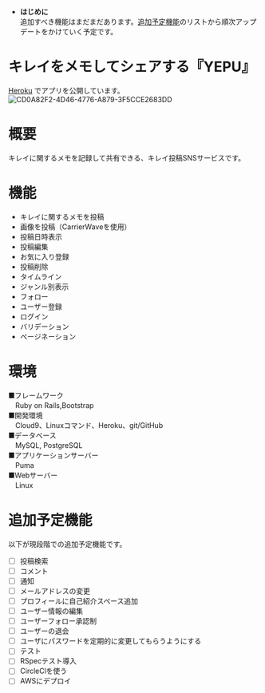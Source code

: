 * **はじめに**  
追加すべき機能はまだまだあります。[追加予定機能](#追加予定機能)のリストから順次アップデートをかけていく予定です。
# キレイをメモしてシェアする『YEPU』
[Heroku](https://yepu-0126.herokuapp.com/) でアプリを公開しています。  
![CD0A82F2-4D46-4776-A879-3F5CCE2683DD](https://user-images.githubusercontent.com/61288846/77243844-1560b980-6c52-11ea-8938-9064d6a2bf86.jpeg)

# 概要
キレイに関するメモを記録して共有できる、キレイ投稿SNSサービスです。

# 機能
* キレイに関するメモを投稿
* 画像を投稿（CarrierWaveを使用）
* 投稿日時表示
* 投稿編集
* お気に入り登録
* 投稿削除
* タイムライン
* ジャンル別表示
* フォロー
* ユーザー登録
* ログイン
* バリデーション
* ページネーション

# 環境
■フレームワーク  
　Ruby on Rails,Bootstrap  
■開発環境  
　Cloud9、Linuxコマンド、Heroku、git/GitHub  
■データベース  
　MySQL, PostgreSQL  
■アプリケーションサーバー  
　Puma  
■Webサーバー  
　Linux

# 追加予定機能
以下が現段階での追加予定機能です。
- [ ] 投稿検索
- [ ] コメント
- [ ] 通知
- [ ] メールアドレスの変更
- [ ] プロフィールに自己紹介スペース追加
- [ ] ユーザー情報の編集
- [ ] ユーザーフォロー承認制
- [ ] ユーザーの退会
- [ ] ユーザにパスワードを定期的に変更してもらうようにする
- [ ] テスト
- [ ] RSpecテスト導入
- [ ] CircleClを使う
- [ ] AWSにデプロイ

